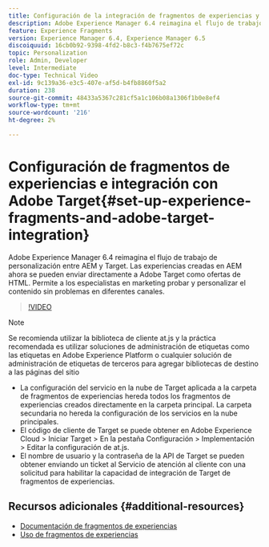 ```yaml
---
title: Configuración de la integración de fragmentos de experiencias y Adobe Target en AEM
description: Adobe Experience Manager 6.4 reimagina el flujo de trabajo de personalización entre AEM y Target. Las experiencias creadas en AEM ahora se pueden enviar directamente a Adobe Target como ofertas de HTML. Permite a los especialistas en marketing probar y personalizar el contenido sin problemas en diferentes canales.
feature: Experience Fragments
version: Experience Manager 6.4, Experience Manager 6.5
discoiquuid: 16cb0b92-9398-4fd2-b8c3-f4b7675ef72c
topic: Personalization
role: Admin, Developer
level: Intermediate
doc-type: Technical Video
exl-id: 9c139a36-e3c5-407e-af5d-b4fb8860f5a2
duration: 238
source-git-commit: 48433a5367c281cf5a1c106b08a1306f1b0e8ef4
workflow-type: tm+mt
source-wordcount: '216'
ht-degree: 2%

---
```


# Configuración de fragmentos de experiencias e integración con Adobe Target{#set-up-experience-fragments-and-adobe-target-integration}

Adobe Experience Manager 6.4 reimagina el flujo de trabajo de personalización entre AEM y Target. Las experiencias creadas en AEM ahora se pueden enviar directamente a Adobe Target como ofertas de HTML. Permite a los especialistas en marketing probar y personalizar el contenido sin problemas en diferentes canales.

>[!VIDEO](https://video.tv.adobe.com/v/328112?quality=12&learn=on&captions=spa)

>[!NOTE]
>
>Se recomienda utilizar la biblioteca de cliente at.js y la práctica recomendada es utilizar soluciones de administración de etiquetas como las etiquetas en Adobe Experience Platform o cualquier solución de administración de etiquetas de terceros para agregar bibliotecas de destino a las páginas del sitio

* La configuración del servicio en la nube de Target aplicada a la carpeta de fragmentos de experiencias hereda todos los fragmentos de experiencias creados directamente en la carpeta principal. La carpeta secundaria no hereda la configuración de los servicios en la nube principales.
* El código de cliente de Target se puede obtener en Adobe Experience Cloud > Iniciar Target > En la pestaña Configuración > Implementación > Editar la configuración de at.js.
* El nombre de usuario y la contraseña de la API de Target se pueden obtener enviando un ticket al Servicio de atención al cliente con una solicitud para habilitar la capacidad de integración de Target de fragmentos de experiencias.

## Recursos adicionales {#additional-resources}

* [Documentación de fragmentos de experiencias](https://helpx.adobe.com/es/experience-manager/6-5/sites/authoring/using/experience-fragments.html)
* [Uso de fragmentos de experiencias](/help/sites/experience-fragments/experience-fragments-feature-video-use.md)

